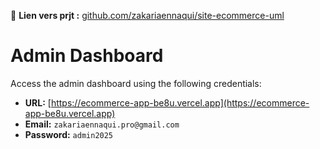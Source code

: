 🔗 **Lien vers prjt :** [github.com/zakariaennaqui/site-ecommerce-uml](https://github.com/zakariaennaqui/site-ecommerce-uml)

# Admin Dashboard

Access the admin dashboard using the following credentials:

- **URL:** [https://ecommerce-app-be8u.vercel.app](https://ecommerce-app-be8u.vercel.app)
- **Email:** `zakariaennaqui.pro@gmail.com`
- **Password:** `admin2025`

